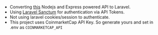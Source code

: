 - Converting [this](https://github.com/waqasraza123/crypto-twitter-backend) Nodejs and Express powered API to Laravel.
- Using [Laravel Sanctum](https://laravel.com/docs/9.x/sanctum) for authentication via API Tokens.
- Not using laravel cookies/session to authenticate.
- This project uses CoinmarketCap API Key. So generate yours and set in .env as `COINMARKETCAP_API`
